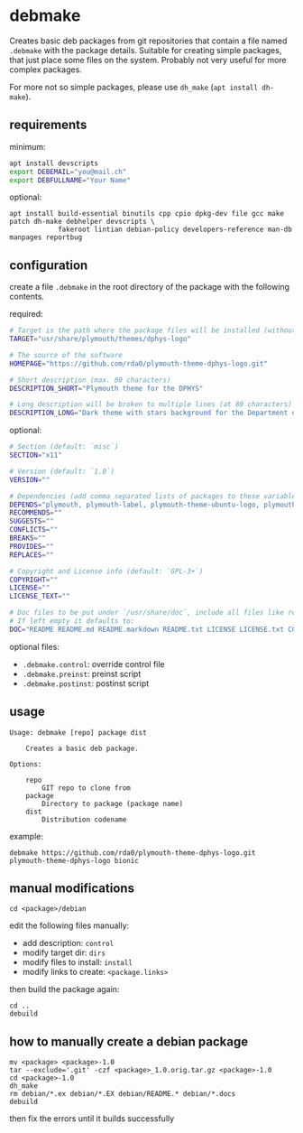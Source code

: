 # debmake

Creates basic deb packages from git repositories that contain a file named `.debmake` with the package details. Suitable for creating simple packages, that just place some files on the system. Probably not very useful for more complex packages.

For more not so simple packages, please use `dh_make` (`apt install dh-make`).

## requirements

minimum:

```sh
apt install devscripts
export DEBEMAIL="you@mail.ch"
export DEBFULLNAME="Your Name"
```

optional:

```
apt install build-essential binutils cpp cpio dpkg-dev file gcc make patch dh-make debhelper devscripts \
            fakeroot lintian debian-policy developers-reference man-db manpages reportbug
```

## configuration

create a file `.debmake` in the root directory of the package with the following contents.

required:

```sh
# Target is the path where the package files will be installed (without leading `/`)
TARGET="usr/share/plymouth/themes/dphys-logo"

# The source of the software
HOMEPAGE="https://github.com/rda0/plymouth-theme-dphys-logo.git"

# Short description (max. 80 characters)
DESCRIPTION_SHORT="Plymouth theme for the DPHYS"

# Long description will be broken to multiple lines (at 80 characters)
DESCRIPTION_LONG="Dark theme with stars background for the Department of Physics ETH Zurich"
```

optional:

```sh
# Section (default: `misc`)
SECTION="x11"

# Version (default: `1.0`)
VERSION=""

# Dependencies (add comma separated lists of packages to these variables)
DEPENDS="plymouth, plymouth-label, plymouth-theme-ubuntu-logo, plymouth-theme-ubuntu-text"
RECOMMENDS=""
SUGGESTS=""
CONFLICTS=""
BREAKS=""
PROVIDES=""
REPLACES=""

# Copyright and License info (default: `GPL-3+`)
COPYRIGHT=""
LICENSE=""
LICENSE_TEXT=""

# Doc files to be put under `/usr/share/doc`, include all files like readme, license, copyright, etc.
# If left empty it defaults to:
DOC="README README.md README.markdown README.txt LICENSE LICENSE.txt COPYRIGHT COPYRIGHT.txt COPYING COPYING.txt"
```

optional files:

- `.debmake.control`: override control file
- `.debmake.preinst`: preinst script
- `.debmake.postinst`: postinst script

## usage

```
Usage: debmake [repo] package dist

    Creates a basic deb package.

Options:

    repo
        GIT repo to clone from
    package
        Directory to package (package name)
    dist
        Distribution codename
```

example:

```
debmake https://github.com/rda0/plymouth-theme-dphys-logo.git plymouth-theme-dphys-logo bionic
```

## manual modifications

```
cd <package>/debian
```

edit the following files manually:

- add description: `control`
- modify target dir: `dirs`
- modify files to install: `install`
- modify links to create: `<package.links>`

then build the package again:

```
cd ..
debuild
```

## how to manually create a debian package

```
mv <package> <package>-1.0
tar --exclude='.git' -czf <package>_1.0.orig.tar.gz <package>-1.0
cd <package>-1.0
dh_make
rm debian/*.ex debian/*.EX debian/README.* debian/*.docs
debuild
```

then fix the errors until it builds successfully
